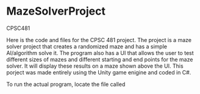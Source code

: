 # MazeSolverProject
CPSC481

Here is the code and files for the CPSC 481 project. The project is a maze solver project that creates a randomized maze and has a simple
AI/algorithm solve it. The program also has a UI that allows the user to test different sizes of mazes and different starting and end
points for the maze solver. It will display these results on a maze shown above the UI. This porject was made entirely using the Unity
game enigine and coded in C#.

To run the actual program, locate the file called
